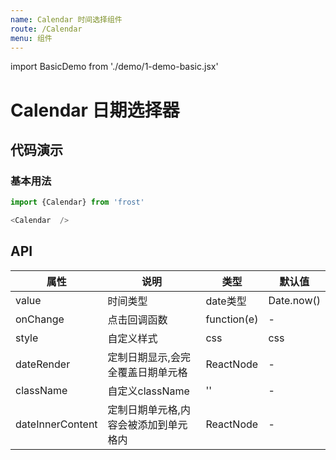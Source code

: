 ```yaml
---
name: Calendar 时间选择组件
route: /Calendar
menu: 组件
---
```


import BasicDemo from './demo/1-demo-basic.jsx'

# Calendar 日期选择器
## 代码演示

<Playground>
    <BasicDemo />
</Playground>

### 基本用法
```javascript
import {Calendar} from 'frost'

<Calendar  />
```


## API

| 属性 | 说明     | 类型                                         | 默认值 |
| ---- | -------- | -------------------------------------------- | ------ |
| value | 时间类型 | date类型 | Date.now() |
| onChange | 点击回调函数 | function(e) | - |
| style | 自定义样式 | css | css |
| dateRender | 定制日期显示,会完全覆盖日期单元格 | ReactNode | - |
| className | 自定义className | '' | - |
| dateInnerContent | 定制日期单元格,内容会被添加到单元格内 | ReactNode | - |
